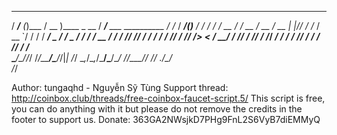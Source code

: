    ______      _       ____                ______                      __     _____           _       __ 
  / ____/___  (_)___  / __ )____  _  __   / ____/___ ___  __________  / /_   / ___/__________(_)___  / /_
 / /   / __ \/ / __ \/ __  / __ \| |/_/  / /_  / __ `/ / / / ___/ _ \/ __/   \__ \/ ___/ ___/ / __ \/ __/
/ /___/ /_/ / / / / / /_/ / /_/ />  <   / __/ / /_/ / /_/ / /__/  __/ /_    ___/ / /__/ /  / / /_/ / /_  
\____/\____/_/_/ /_/_____/\____/_/|_|  /_/    \__,_/\__,_/\___/\___/\__/   /____/\___/_/  /_/ .___/\__/  
                                                                                           /_/           
                                                                                           
Author: tungaqhd - Nguyễn Sỹ Tùng
Support thread: http://coinbox.club/threads/free-coinbox-faucet-script.5/
This script is free, you can do anything with it but please do not remove the credits in the footer to support us.
Donate: 363GA2NWsjkD7PHg9FnL2S6VyB7diEMMyQ
